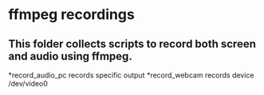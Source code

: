 # ffmpeg recordings
## This folder collects scripts to record both screen and audio using ffmpeg.
*record_audio_pc
records specific output
*record_webcam
records device /dev/video0
